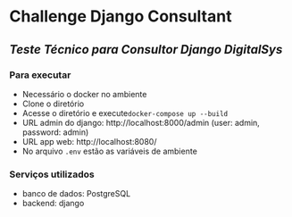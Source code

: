 # Challenge Django Consultant
## _Teste Técnico para Consultor Django DigitalSys_

### Para executar
- Necessário o docker no ambiente
- Clone o diretório
- Acesse o diretório e execute`docker-compose up --build`
- URL admin do django: http://localhost:8000/admin (user: admin, password: admin)
- URL app web: http://localhost:8080/
- No arquivo `.env` estão as variáveis de ambiente

### Serviços utilizados
- banco de dados: PostgreSQL
- backend: django



